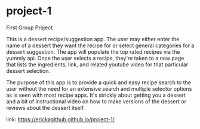 # project-1
First Group Project

This is a dessert recipe/suggestion app. The user may either enter the name of a dessert they want the recipe for or select general categories for a dessert suggestion. The app will populate the top rated recipes via the yummly api. Once the user selects a recipe, they're taken to a new page that lists the ingredients, link, and related youtube video for that particular dessert selection. 

The purpose of this app is to provide a quick and easy recipe search to the user without the need for an extensive search and multiple selector options as is seen with most recipe apps. It's strickly about getting you a dessert and a bit of instructional video on how to make versions of the dessert or reviews about the dessert itself.

link: https://erickagithub.github.io/project-1/
